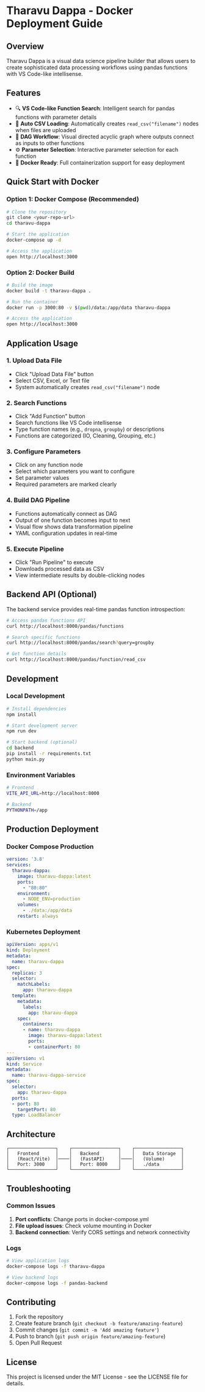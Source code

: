 # Tharavu Dappa - Docker Deployment Guide

## Overview
Tharavu Dappa is a visual data science pipeline builder that allows users to create sophisticated data processing workflows using pandas functions with VS Code-like intellisense.

## Features
- 🔍 **VS Code-like Function Search**: Intelligent search for pandas functions with parameter details
- 📁 **Auto CSV Loading**: Automatically creates `read_csv("filename")` nodes when files are uploaded  
- 🔗 **DAG Workflow**: Visual directed acyclic graph where outputs connect as inputs to other functions
- ⚙️ **Parameter Selection**: Interactive parameter selection for each function
- 🐳 **Docker Ready**: Full containerization support for easy deployment

## Quick Start with Docker

### Option 1: Docker Compose (Recommended)
```bash
# Clone the repository
git clone <your-repo-url>
cd tharavu-dappa

# Start the application
docker-compose up -d

# Access the application
open http://localhost:3000
```

### Option 2: Docker Build
```bash
# Build the image
docker build -t tharavu-dappa .

# Run the container
docker run -p 3000:80 -v $(pwd)/data:/app/data tharavu-dappa

# Access the application
open http://localhost:3000
```

## Application Usage

### 1. Upload Data File
- Click "Upload Data File" button
- Select CSV, Excel, or Text file
- System automatically creates `read_csv("filename")` node

### 2. Search Functions
- Click "Add Function" button  
- Search functions like VS Code intellisense
- Type function names (e.g., `dropna`, `groupby`) or descriptions
- Functions are categorized (IO, Cleaning, Grouping, etc.)

### 3. Configure Parameters
- Click on any function node
- Select which parameters you want to configure
- Set parameter values
- Required parameters are marked clearly

### 4. Build DAG Pipeline
- Functions automatically connect as DAG
- Output of one function becomes input to next
- Visual flow shows data transformation pipeline
- YAML configuration updates in real-time

### 5. Execute Pipeline
- Click "Run Pipeline" to execute
- Downloads processed data as CSV
- View intermediate results by double-clicking nodes

## Backend API (Optional)

The backend service provides real-time pandas function introspection:

```bash
# Access pandas functions API
curl http://localhost:8000/pandas/functions

# Search specific functions
curl http://localhost:8000/pandas/search?query=groupby

# Get function details
curl http://localhost:8000/pandas/function/read_csv
```

## Development

### Local Development
```bash
# Install dependencies
npm install

# Start development server
npm run dev

# Start backend (optional)
cd backend
pip install -r requirements.txt
python main.py
```

### Environment Variables
```bash
# Frontend
VITE_API_URL=http://localhost:8000

# Backend  
PYTHONPATH=/app
```

## Production Deployment

### Docker Compose Production
```yaml
version: '3.8'
services:
  tharavu-dappa:
    image: tharavu-dappa:latest
    ports:
      - "80:80"
    environment:
      - NODE_ENV=production
    volumes:
      - ./data:/app/data
    restart: always
```

### Kubernetes Deployment
```yaml
apiVersion: apps/v1
kind: Deployment
metadata:
  name: tharavu-dappa
spec:
  replicas: 3
  selector:
    matchLabels:
      app: tharavu-dappa
  template:
    metadata:
      labels:
        app: tharavu-dappa
    spec:
      containers:
      - name: tharavu-dappa
        image: tharavu-dappa:latest
        ports:
        - containerPort: 80
---
apiVersion: v1
kind: Service
metadata:
  name: tharavu-dappa-service
spec:
  selector:
    app: tharavu-dappa
  ports:
  - port: 80
    targetPort: 80
  type: LoadBalancer
```

## Architecture

```
┌─────────────────┐    ┌─────────────────┐    ┌─────────────────┐
│   Frontend      │    │   Backend       │    │   Data Storage  │
│   (React/Vite)  │────│   (FastAPI)     │────│   (Volume)      │
│   Port: 3000    │    │   Port: 8000    │    │   ./data        │
└─────────────────┘    └─────────────────┘    └─────────────────┘
```

## Troubleshooting

### Common Issues
1. **Port conflicts**: Change ports in docker-compose.yml
2. **File upload issues**: Check volume mounting in Docker
3. **Backend connection**: Verify CORS settings and network connectivity

### Logs
```bash
# View application logs
docker-compose logs -f tharavu-dappa

# View backend logs  
docker-compose logs -f pandas-backend
```

## Contributing

1. Fork the repository
2. Create feature branch (`git checkout -b feature/amazing-feature`)
3. Commit changes (`git commit -m 'Add amazing feature'`)
4. Push to branch (`git push origin feature/amazing-feature`)
5. Open Pull Request

## License

This project is licensed under the MIT License - see the LICENSE file for details.